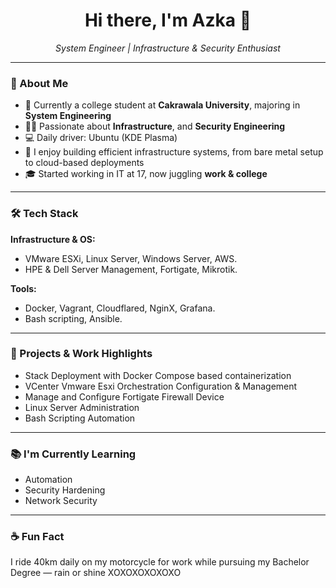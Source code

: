 <h1 align="center">Hi there, I'm Azka 👋</h1>
<p align="center">
  <i>System Engineer | Infrastructure & Security Enthusiast</i>
</p>

---

### 🚀 About Me

- 🏫 Currently a college student at **Cakrawala University**, majoring in **System Engineering**
- 👨‍💻 Passionate about **Infrastructure**, and **Security Engineering**
- 💻 Daily driver: Ubuntu (KDE Plasma)
- 🧠 I enjoy building efficient infrastructure systems, from bare metal setup to cloud-based deployments
- 🎓 Started working in IT at 17, now juggling **work & college**

---

### 🛠️ Tech Stack

**Infrastructure & OS:**
- VMware ESXi, Linux Server, Windows Server, AWS.
- HPE & Dell Server Management, Fortigate, Mikrotik.

**Tools:**
- Docker, Vagrant, Cloudflared, NginX, Grafana.
- Bash scripting, Ansible.

---

### 📌 Projects & Work Highlights

- Stack Deployment with Docker Compose based containerization
- VCenter Vmware Esxi Orchestration Configuration & Management
- Manage and Configure Fortigate Firewall Device
- Linux Server Administration
- Bash Scripting Automation

---

### 📚 I'm Currently Learning

- Automation
- Security Hardening
- Network Security

---

### ☕ Fun Fact

I ride 40km daily on my motorcycle for work while pursuing my Bachelor Degree — rain or shine XOXOXOXOXOXO
